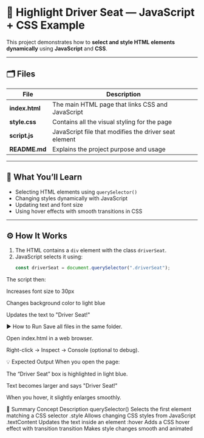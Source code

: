 # 🚗 Highlight Driver Seat — JavaScript + CSS Example

This project demonstrates how to **select and style HTML elements dynamically** using **JavaScript** and **CSS**.

---

## 🗂️ Files
| File | Description |
|------|--------------|
| **index.html** | The main HTML page that links CSS and JavaScript |
| **style.css** | Contains all the visual styling for the page |
| **script.js** | JavaScript file that modifies the driver seat element |
| **README.md** | Explains the project purpose and usage |

---

## 🧠 What You’ll Learn
- Selecting HTML elements using `querySelector()`
- Changing styles dynamically with JavaScript
- Updating text and font size
- Using hover effects with smooth transitions in CSS

---

## ⚙️ How It Works
1. The HTML contains a `div` element with the class `driverSeat`.
2. JavaScript selects it using:
   ```javascript
   const driverSeat = document.querySelector(".driverSeat");
The script then:

Increases font size to 30px

Changes background color to light blue

Updates the text to "Driver Seat!"

▶️ How to Run
Save all files in the same folder.

Open index.html in a web browser.

Right-click → Inspect → Console (optional to debug).

💡 Expected Output
When you open the page:

The “Driver Seat” box is highlighted in light blue.

Text becomes larger and says "Driver Seat!"

When you hover, it slightly enlarges smoothly.

🧩 Summary
Concept	Description
querySelector()	Selects the first element matching a CSS selector
.style	Allows changing CSS styles from JavaScript
.textContent	Updates the text inside an element
:hover	Adds a CSS hover effect with transition
transition	Makes style changes smooth and animated